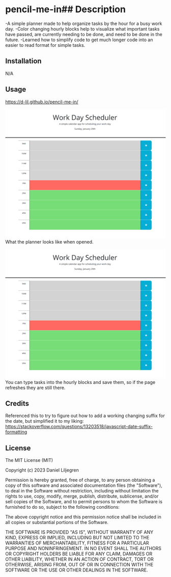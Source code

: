# pencil-me-in## Description

-A simple planner made to help organize tasks by the hour for a busy work day.
-Color changing hourly blocks help to visualize what important tasks have passed, are currently needing to be done, and need to be done in the future.
-Learned how to simplify code to get much longer code into an easier to read format for simple tasks.

## Installation

N/A

## Usage

https://d-lil.github.io/pencil-me-in/

![alt text](./assets/images/sss.png)
What the planner looks like when opened.

![alt text](./assets/images/sss.png)
You can type tasks into the hourly blocks and save them, so if the page refreshes they are still there.

## Credits

Referenced this to try to figure out how to add a working changing suffix for the date, but simplified it to my liking:
https://stackoverflow.com/questions/13203518/javascript-date-suffix-formatting


## License

The MIT License (MIT)

Copyright (c) 2023 Daniel Liljegren

Permission is hereby granted, free of charge, to any person obtaining a copy of this software and associated documentation files (the "Software"), to deal in the Software without restriction, including without limitation the rights to use, copy, modify, merge, publish, distribute, sublicense, and/or sell copies of the Software, and to permit persons to whom the Software is furnished to do so, subject to the following conditions:

The above copyright notice and this permission notice shall be included in all copies or substantial portions of the Software.

THE SOFTWARE IS PROVIDED "AS IS", WITHOUT WARRANTY OF ANY KIND, EXPRESS OR IMPLIED, INCLUDING BUT NOT LIMITED TO THE WARRANTIES OF MERCHANTABILITY, FITNESS FOR A PARTICULAR PURPOSE AND NONINFRINGEMENT. IN NO EVENT SHALL THE AUTHORS OR COPYRIGHT HOLDERS BE LIABLE FOR ANY CLAIM, DAMAGES OR OTHER LIABILITY, WHETHER IN AN ACTION OF CONTRACT, TORT OR OTHERWISE, ARISING FROM, OUT OF OR IN CONNECTION WITH THE SOFTWARE OR THE USE OR OTHER DEALINGS IN THE SOFTWARE.